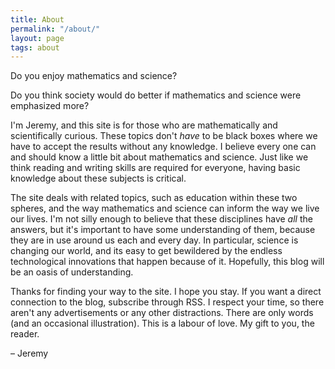 ```yaml
---
title: About
permalink: "/about/"
layout: page
tags: about
---
```


Do you enjoy mathematics and science?

Do you think society would do better if mathematics and science were emphasized more?

I'm Jeremy, and this site is for those who are mathematically and scientifically curious. These topics don't *have* to be black boxes where we have to accept the results without any knowledge. I believe every one can and should know a little bit about mathematics and science. Just like we think reading and writing skills are required for everyone, having basic knowledge about these subjects is critical.

The site deals with related topics, such as education within these two spheres, and the way mathematics and science can inform the way we live our lives. I'm not silly enough to believe that these disciplines have *all* the answers, but it's important to have some understanding of them, because they are in use around us each and every day. In particular, science is changing our world, and its easy to get bewildered by the endless technological innovations that happen because of it. Hopefully, this blog will be an oasis of understanding.

Thanks for finding your way to the site. I hope you stay. If you want a direct connection to the blog, subscribe through RSS. I respect your time, so there aren't any advertisements or any other distractions. There are only words (and an occasional illustration). This is a labour of love. My gift to you, the reader.

&#8211; Jeremy
